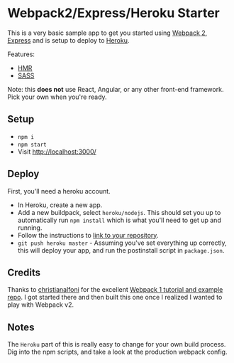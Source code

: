 # Webpack2/Express/Heroku Starter

This is a very basic sample app to get you started using [Webpack 2](https://webpack.js.org/), [Express](http://expressjs.com/) and is setup to deploy to [Heroku](https://www.heroku.com/).

Features:

* [HMR](https://webpack.js.org/concepts/hot-module-replacement/)
* [SASS](http://sass-lang.com/)

Note: this **does not** use React, Angular, or any other front-end framework. Pick your own when you're ready.

## Setup

- `npm i`
- `npm start`
- Visit [http://localhost:3000/](http://localhost:3000/)

## Deploy

First, you'll need a heroku account.

- In Heroku, create a new app.
- Add a new buildpack, select `heroku/nodejs`. This should set you up to automatically run `npm install` which is what you'll need to get up and running.
- Follow the instructions to [link to your repository](https://devcenter.heroku.com/articles/git).
- `git push heroku master` - Assuming you've set everything up correctly, this will deploy your app, and run the postinstall script in `package.json`.

## Credits

Thanks to [christianalfoni](https://github.com/christianalfoni) for the excellent [Webpack 1 tutorial and example repo](https://github.com/christianalfoni/webpack-express-boilerplate). I got started there and then built this one once I realized I wanted to play with Webpack v2.

## Notes

The `Heroku` part of this is really easy to change for your own build process. Dig into the npm scripts, and take a look at the production webpack config.
